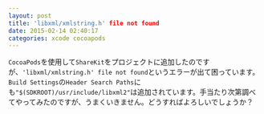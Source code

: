 ```yaml
---
layout: post
title: 'libxml/xmlstring.h' file not found
date: 2015-02-14 02:40:17
categories: xcode cocoapods
---
```

<p><code>CocoaPods</code>を使用して<code>ShareKit</code>をプロジェクトに追加したのですが、<code>'libxml/xmlstring.h' file not found</code>というエラーが出て困っています。<code>Build Settings</code>の<code>Header Search Paths</code>にも<code>"$(SDKROOT)/usr/include/libxml2"</code>は追加されています。手当たり次第調べてやってみたのですが、うまくいきません。どうすればよろしいでしょうか？</p>
